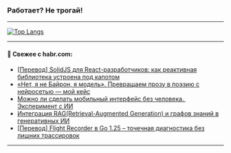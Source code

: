 ### Работает? Не трогай!

---
<!--
#### 🛠️ Technical stack:

![Java](https://img.shields.io/badge/Java-informational?logo=Oracle&style=flat&logoColor=white&color=FF4500)
![Kotlin](https://img.shields.io/badge/Kotlin-informational?logo=Kotlin&style=flat&logoColor=white&color=774D97)
![TS](https://img.shields.io/badge/TypeScript-informational?logo=typeScript&style=flat&logoColor=black&color=017acc)
![Python](https://img.shields.io/badge/Python-informational?logo=Python&style=flat&logoColor=black&color=ffdd54) <br>
![Spring](https://img.shields.io/badge/Spring-informational?logo=Spring&style=flat&logoColor=white&color=6DB33F) 
![SpringBoot](https://img.shields.io/badge/SpringBoot-informational?logo=SpringBoot&style=flat&logoColor=white&color=6DB33F)
![Nest](https://img.shields.io/badge/NestJS-informational?logo=NestJS&style=flat&logoColor=white&color=E0234E) 
![NodeJS](https://img.shields.io/badge/NodeJS-informational?logo=node.js&style=flat&logoColor=white&color=70A760)<br>
![PostgreSQL](https://img.shields.io/badge/PostgreSQL-informational?logo=PostgreSQL&style=flat&logoColor=white&color=DAA520)
![MongoDB](https://img.shields.io/badge/MongoDB-informational?logo=MongoDB&style=flat&logoColor=white&color=870000)
![Apache](https://img.shields.io/badge/Apache-informational?logo=apache&style=flat&logoColor=white&color=f74e28)

___ 
-->

<!--- #### 🛠️ : --->

[![Top Langs](https://github-readme-stats-82jvfl3w3-advtsettinggmailcoms-projects.vercel.app/api/top-langs/?username=zloylis&langs_count=10&hide_title=true&title_color=e6edf3&size_weight=0.5&count_weight=0.5&layout=compact&hide_progress=true&hide_border=true&theme=dracula&hide=css,makefile,cmake)](https://github.com/zloylis)

<!---


####  :octocat:&nbsp;&nbsp; Статистика:

![GitHub stats](https://github-readme-stats-u2qms2cxw-advtsettinggmailcoms-projects.vercel.app/api?username=zloylis&show_icons=true&hide_border=true&theme=dracula&title_color=e6edf3&include_all_commits=true&count_private=true&hide_rank=false&hide_title=true&rank_icon=github)
-->
---

#### 💬 Свежее с habr.com:

<!-- BLOG-POST-LIST:START -->
- [[Перевод] SolidJS для React-разработчиков: как реактивная библиотека устроена под капотом](https://habr.com/ru/articles/951240/?utm_source=habrahabr&utm_medium=rss&utm_campaign=951240)
- [«Нет, я не Байрон, я модель». Превращаем прозу в поэзию с нейросетью — мой кейс](https://habr.com/ru/companies/ru_mts/articles/951696/?utm_source=habrahabr&utm_medium=rss&utm_campaign=951696)
- [Можно ли сделать мобильный интерфейс без человека.  Эксперимент с ИИ](https://habr.com/ru/companies/surfstudio/articles/951660/?utm_source=habrahabr&utm_medium=rss&utm_campaign=951660)
- [Интеграция RAG&lpar;Retrieval-Augmented Generation&rpar; и графов знаний в генеративных ИИ](https://habr.com/ru/articles/951712/?utm_source=habrahabr&utm_medium=rss&utm_campaign=951712)
- [[Перевод] Flight Recorder в Go 1.25 – точечная диагностика без лишних трассировок](https://habr.com/ru/articles/951216/?utm_source=habrahabr&utm_medium=rss&utm_campaign=951216)
<!-- BLOG-POST-LIST:END -->

---
